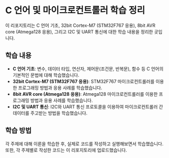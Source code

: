 # C 언어 및 마이크로컨트롤러 학습 정리

이 리포지토리는 C 언어 기초, 32bit Cortex-M7 (STM32F767 응용), 8bit AVR core (Atmega128 응용), 그리고 I2C 및 UART 통신에 대한 학습 내용을 정리한 곳입니다.

## 학습 내용

- **C 언어 기초**: 변수, 데이터 타입, 연산자, 제어문(조건문, 반복문), 함수 등 C 언어의 기본적인 문법에 대해 학습했습니다.
- **32bit Cortex-M7 (STM32F767 응용)**: STM32F767 마이크로컨트롤러를 이용한 프로그래밍 방법과 응용 사례를 학습했습니다.
- **8bit AVR core (Atmega128 응용)**: Atmega128 마이크로컨트롤러를 이용한 프로그래밍 방법과 응용 사례를 학습했습니다.
- **I2C 및 UART 통신**: I2C와 UART 통신 프로토콜을 이용하여 마이크로컨트롤러 간 데이터를 주고받는 방법을 학습했습니다.

## 학습 방법

각 주제에 대해 이론을 학습한 후, 실제로 코드를 작성하고 실행해보면서 학습했습니다. 또한, 각 주제별로 작성한 코드는 이 리포지토리에 업로드했습니다.
